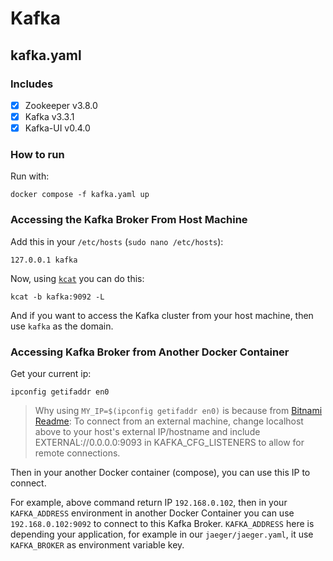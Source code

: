 # Kafka

## kafka.yaml

### Includes

* [x] Zookeeper v3.8.0
* [x] Kafka v3.3.1
* [x] Kafka-UI v0.4.0

### How to run
Run with:

```shell
docker compose -f kafka.yaml up
```

### Accessing the Kafka Broker From Host Machine

Add this in your `/etc/hosts` (`sudo nano /etc/hosts`):

```shell
127.0.0.1 kafka
```

Now, using [`kcat`](https://formulae.brew.sh/formula/kcat) you can do this:

```shell
kcat -b kafka:9092 -L
```

And if you want to access the Kafka cluster from your host machine, then use `kafka` as the domain.


### Accessing Kafka Broker from Another Docker Container

Get your current ip:

```shell
ipconfig getifaddr en0
```

> Why using `MY_IP=$(ipconfig getifaddr en0)` is because from [Bitnami Readme](https://github.com/bitnami/containers/blob/75805a6610e49214591a254bd3a6a808faf99c19/bitnami/kafka/README.md?plain=1#L326):
> To connect from an external machine, change localhost above to your host's external IP/hostname and include
> EXTERNAL://0.0.0.0:9093 in KAFKA_CFG_LISTENERS to allow for remote connections.


Then in your another Docker container (compose), you can use this IP to connect.

For example, above command return IP `192.168.0.102`, then in your `KAFKA_ADDRESS` environment in another Docker Container
you can use `192.168.0.102:9092` to connect to this Kafka Broker. `KAFKA_ADDRESS` here is depending your application,
for example in our `jaeger/jaeger.yaml`, it use `KAFKA_BROKER` as environment variable key.

